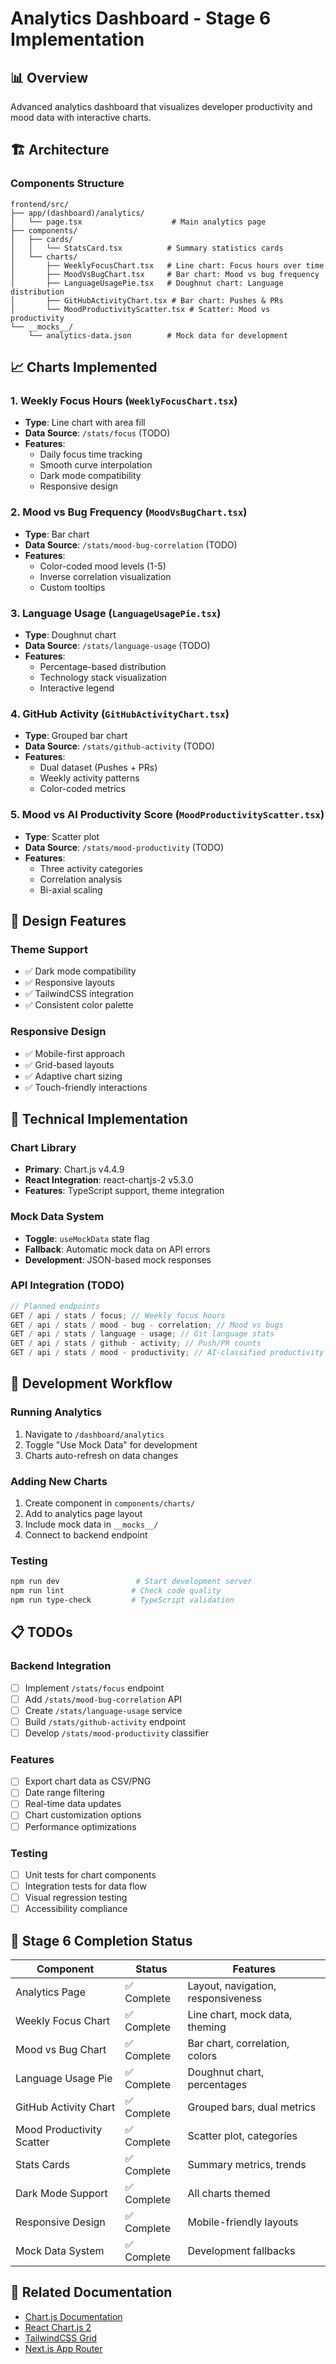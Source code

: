 # Analytics Dashboard - Stage 6 Implementation

## 📊 Overview

Advanced analytics dashboard that visualizes developer productivity and mood data with interactive charts.

## 🏗️ Architecture

### Components Structure

```
frontend/src/
├── app/(dashboard)/analytics/
│   └── page.tsx                    # Main analytics page
├── components/
│   ├── cards/
│   │   └── StatsCard.tsx          # Summary statistics cards
│   └── charts/
│       ├── WeeklyFocusChart.tsx   # Line chart: Focus hours over time
│       ├── MoodVsBugChart.tsx     # Bar chart: Mood vs bug frequency
│       ├── LanguageUsagePie.tsx   # Doughnut chart: Language distribution
│       ├── GitHubActivityChart.tsx # Bar chart: Pushes & PRs
│       └── MoodProductivityScatter.tsx # Scatter: Mood vs productivity
└── __mocks__/
    └── analytics-data.json        # Mock data for development
```

## 📈 Charts Implemented

### 1. Weekly Focus Hours (`WeeklyFocusChart.tsx`)

- **Type**: Line chart with area fill
- **Data Source**: `/stats/focus` (TODO)
- **Features**:
  - Daily focus time tracking
  - Smooth curve interpolation
  - Dark mode compatibility
  - Responsive design

### 2. Mood vs Bug Frequency (`MoodVsBugChart.tsx`)

- **Type**: Bar chart
- **Data Source**: `/stats/mood-bug-correlation` (TODO)
- **Features**:
  - Color-coded mood levels (1-5)
  - Inverse correlation visualization
  - Custom tooltips

### 3. Language Usage (`LanguageUsagePie.tsx`)

- **Type**: Doughnut chart
- **Data Source**: `/stats/language-usage` (TODO)
- **Features**:
  - Percentage-based distribution
  - Technology stack visualization
  - Interactive legend

### 4. GitHub Activity (`GitHubActivityChart.tsx`)

- **Type**: Grouped bar chart
- **Data Source**: `/stats/github-activity` (TODO)
- **Features**:
  - Dual dataset (Pushes + PRs)
  - Weekly activity patterns
  - Color-coded metrics

### 5. Mood vs AI Productivity Score (`MoodProductivityScatter.tsx`)

- **Type**: Scatter plot
- **Data Source**: `/stats/mood-productivity` (TODO)
- **Features**:
  - Three activity categories
  - Correlation analysis
  - Bi-axial scaling

## 🎨 Design Features

### Theme Support

- ✅ Dark mode compatibility
- ✅ Responsive layouts
- ✅ TailwindCSS integration
- ✅ Consistent color palette

### Responsive Design

- ✅ Mobile-first approach
- ✅ Grid-based layouts
- ✅ Adaptive chart sizing
- ✅ Touch-friendly interactions

## 🔧 Technical Implementation

### Chart Library

- **Primary**: Chart.js v4.4.9
- **React Integration**: react-chartjs-2 v5.3.0
- **Features**: TypeScript support, theme integration

### Mock Data System

- **Toggle**: `useMockData` state flag
- **Fallback**: Automatic mock data on API errors
- **Development**: JSON-based mock responses

### API Integration (TODO)

```typescript
// Planned endpoints
GET / api / stats / focus; // Weekly focus hours
GET / api / stats / mood - bug - correlation; // Mood vs bugs
GET / api / stats / language - usage; // Git language stats
GET / api / stats / github - activity; // Push/PR counts
GET / api / stats / mood - productivity; // AI-classified productivity
```

## 🚀 Development Workflow

### Running Analytics

1. Navigate to `/dashboard/analytics`
2. Toggle "Use Mock Data" for development
3. Charts auto-refresh on data changes

### Adding New Charts

1. Create component in `components/charts/`
2. Add to analytics page layout
3. Include mock data in `__mocks__/`
4. Connect to backend endpoint

### Testing

```bash
npm run dev                 # Start development server
npm run lint               # Check code quality
npm run type-check         # TypeScript validation
```

## 📋 TODOs

### Backend Integration

- [ ] Implement `/stats/focus` endpoint
- [ ] Add `/stats/mood-bug-correlation` API
- [ ] Create `/stats/language-usage` service
- [ ] Build `/stats/github-activity` endpoint
- [ ] Develop `/stats/mood-productivity` classifier

### Features

- [ ] Export chart data as CSV/PNG
- [ ] Date range filtering
- [ ] Real-time data updates
- [ ] Chart customization options
- [ ] Performance optimizations

### Testing

- [ ] Unit tests for chart components
- [ ] Integration tests for data flow
- [ ] Visual regression testing
- [ ] Accessibility compliance

## 🎯 Stage 6 Completion Status

| Component                 | Status      | Features                           |
| ------------------------- | ----------- | ---------------------------------- |
| Analytics Page            | ✅ Complete | Layout, navigation, responsiveness |
| Weekly Focus Chart        | ✅ Complete | Line chart, mock data, theming     |
| Mood vs Bug Chart         | ✅ Complete | Bar chart, correlation, colors     |
| Language Usage Pie        | ✅ Complete | Doughnut chart, percentages        |
| GitHub Activity Chart     | ✅ Complete | Grouped bars, dual metrics         |
| Mood Productivity Scatter | ✅ Complete | Scatter plot, categories           |
| Stats Cards               | ✅ Complete | Summary metrics, trends            |
| Dark Mode Support         | ✅ Complete | All charts themed                  |
| Responsive Design         | ✅ Complete | Mobile-friendly layouts            |
| Mock Data System          | ✅ Complete | Development fallbacks              |

## 🔗 Related Documentation

- [Chart.js Documentation](https://www.chartjs.org/docs/)
- [React Chart.js 2](https://react-chartjs-2.js.org/)
- [TailwindCSS Grid](https://tailwindcss.com/docs/grid-template-columns)
- [Next.js App Router](https://nextjs.org/docs/app/building-your-application/routing)
